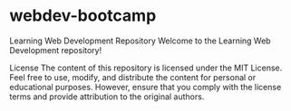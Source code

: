 # webdev-bootcamp
Learning Web Development Repository
Welcome to the Learning Web Development repository!

License
The content of this repository is licensed under the MIT License. Feel free to use, modify, and distribute the content for personal or educational purposes. However, ensure that you comply with the license terms and provide attribution to the original authors.
